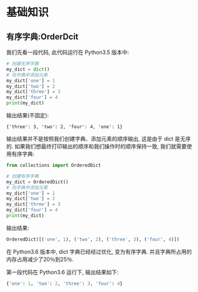 # 基础知识

## 有序字典:OrderDcit <a id="&#x6709;&#x5E8F;&#x5B57;&#x5178;orderdcit"></a>

我们先看一段代码, 此代码运行在 Python3.5 版本中:

```python
# 创建无序字典
my_dict = dict()
# 向字典中添加元素
my_dict['one'] = 1
my_dict['two'] = 2
my_dict['three'] = 3
my_dict['four'] = 4
print(my_dict)
```

输出结果\(不固定\):

```text
{'three': 3, 'two': 2, 'four': 4, 'one': 1}
```

输出结果并不是按照我们创建字典、添加元素的顺序输出, 这是由于 dict 是无序的. 如果我们想最终打印输出的顺序和我们操作时的顺序保持一致, 我们就需要使用有序字典:

```python
from collections import OrderedDict

# 创建有序字典
my_dict = OrderedDict()
# 向字典中添加元素
my_dict['one'] = 1
my_dict['two'] = 2
my_dict['three'] = 3
my_dict['four'] = 4
print(my_dict)
```

输出结果:

```python
OrderedDict([('one', 1), ('two', 2), ('three', 3), ('four', 4)])
```

在 Python3.6 版本中, dict 字典已经经过优化, 变为有序字典. 并且字典所占用的内存占用减少了20％到25％.

第一段代码在 Python3.6 运行下, 输出结果如下:

```python
{'one': 1, 'two': 2, 'three': 3, 'four': 4}
```

